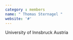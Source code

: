```yaml
---
category : members
name: " Thomas Sternagel " 
website: '#'
---
```

University of Innsbruck
Austria

